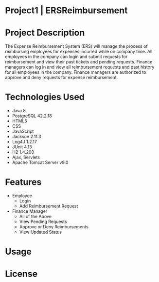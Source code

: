# Project1 | ERSReimbursement

# Project Description
The Expense Reimbursement System (ERS) will manage the process of reimbursing
employees for expenses incurred while on company time. All employees in the
company can login and submit requests for reimbursement and view their past tickets
and pending requests. Finance managers can log in and view all reimbursement
requests and past history for all employees in the company. Finance managers are
authorized to approve and deny requests for expense reimbursement.

# Technologies Used
- Java 8
- PostgreSQL 42.2.18
- HTML5
- CSS
- JavaScript
- Jackson 2.11.3
- Log4J 1.2.17
- JUnit 4.13
- H2 1.4.200
- Ajax, Servlets
- Apache Tomcat Server v9.0

# Features
- Employee
  - Login
  - Add Reimbursement Request
- Finance Manager
  - All of the Above
  - View Pending Requests
  - Approve or Deny Reimbursements
  - View Updated Status

# Usage

# License
